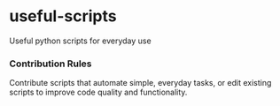 # useful-scripts
Useful python scripts for everyday use

### Contribution Rules
Contribute scripts that automate simple, everyday tasks, or edit existing scripts to improve code quality and functionality.

